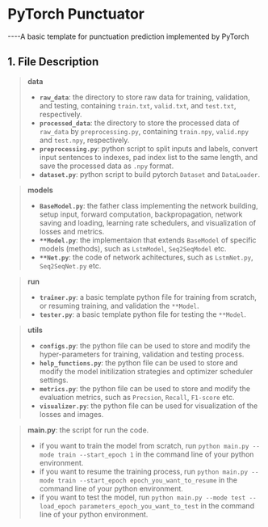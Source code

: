 # PyTorch Punctuator
----A basic template for punctuation prediction implemented by PyTorch

## 1. File Description
> **data**
> * **`raw_data`**: the directory to store raw data for training, validation, and testing, containing `train.txt`, `valid.txt`, and `test.txt`, respectively.
> * **`processed_data`**: the directory to store the processed data of `raw_data` by `preprocessing.py`, containing `train.npy`, `valid.npy` and `test.npy`, respectively.
> * **`preprocessing.py`**: python script to split inputs and labels, convert input sentences to indexes, pad index list to the same length, and save the processed data as `.npy` format.
> * **`dataset.py`**: python script to build pytorch `Dataset` and `DataLoader`.

> **models**
> * **`BaseModel.py`**: the father class implementing the network building, setup input, forward computation, backpropagation, network saving and loading, learning rate schedulers, and visualization of losses and metrics.
> * **`**Model.py`**: the implementaion that extends `BaseModel` of specific models (methods), such as `LstmModel`, `Seq2SeqModel` etc.
> * **`**Net.py`**: the code of network achitectures, such as `LstmNet.py`, `Seq2SeqNet.py` etc.

> **run**
> * **`trainer.py`**: a basic template python file for training from scratch, or resuming training, and validation the `**Model`.
> * **`tester.py`**: a basic template python file for testing the `**Model`.

> **utils**
> * **`configs.py`**: the python file can be used to store and modify the hyper-parameters for training, validation and testing process.
> * **`help_functions.py`**: the python file can be used to store and modify the model initilization strategies and optimizer scheduler settings.
> * **`metrics.py`**: the python file can be used to store and modify the evaluation metrics, such as `Precsion`, `Recall`, `F1-score` etc.
> * **`visualizer.py`**: the python file can be used for visualization of the losses and images.

> **main.py**: the script for run the code.
> * if you want to train the model from scratch, run `python main.py --mode train --start_epoch 1` in the command line of your python environment.
> * if you want to resume the training process, run `python main.py --mode train --start_epoch epoch_you_want_to_resume` in the command line of your python environment.
> * if you want to test the model, run `python main.py --mode test --load_epoch parameters_epoch_you_want_to_test` in the command line of your python environment.
